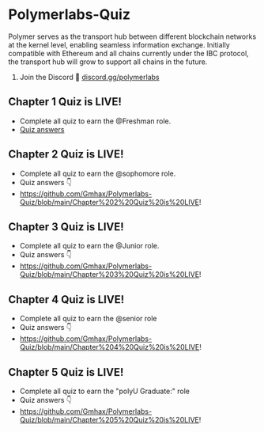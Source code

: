 # Polymerlabs-Quiz
Polymer serves as the transport hub between different blockchain networks at the kernel level, enabling seamless information exchange. Initially compatible with Ethereum and all chains currently under the IBC protocol, the transport hub will grow to support all chains in the future.


1. Join the Discord
🔗 [discord.gg/polymerlabs](https://discord.gg/polymerlabs)

## Chapter 1 Quiz is LIVE!
- Complete all quiz to earn the @Freshman role.
- [Quiz answers](https://github.com/Gmhax/Polymerlabs-Quiz/blob/main/Chapter%201%20Quiz%20is%20LIVE!)
 


## Chapter 2 Quiz is LIVE!
- Complete all quiz to earn the @sophomore role.
- Quiz answers 👇
- https://github.com/Gmhax/Polymerlabs-Quiz/blob/main/Chapter%202%20Quiz%20is%20LIVE!



## Chapter 3 Quiz is LIVE!
- Complete all quiz to earn the @Junior role.
- Quiz answers 👇
- https://github.com/Gmhax/Polymerlabs-Quiz/blob/main/Chapter%203%20Quiz%20is%20LIVE!




## Chapter 4 Quiz is LIVE!
- Complete all quiz to earn the @senior role
- Quiz answers 👇
- https://github.com/Gmhax/Polymerlabs-Quiz/blob/main/Chapter%204%20Quiz%20is%20LIVE!



## Chapter 5 Quiz is LIVE!
- Complete all quiz to earn the "polyU Graduate:" role
- Quiz answers 👇
- https://github.com/Gmhax/Polymerlabs-Quiz/blob/main/Chapter%205%20Quiz%20is%20LIVE!


















